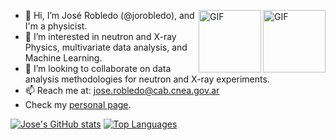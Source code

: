 
<div>
<img align="right" height=100 alt="GIF" src="https://i.gifer.com/Ckd.gif" />
 
<img align="right" height=100 alt="GIF" src="https://media2.giphy.com/media/PiQejEf31116URju4V/giphy.gif?cid=790b761122a7e560924ce1622f3fb1f06e04233bb53af04a&rid=giphy.gif&ct=g" />

 
- 👋 Hi, I’m José Robledo (@jorobledo), and I'm a physicist.
- 👀 I’m interested in neutron and X-ray Physics, multivariate data analysis, and Machine Learning.
- 💞️ I’m looking to collaborate on data analysis methodologies for neutron and X-ray experiments.
- 📫 Reach me at: jose.robledo@cab.cnea.gov.ar
- Check my [personal page](https://jorobledo.github.io/).
</div>

[![Jose's GitHub stats](https://github-readme-stats.vercel.app/api?username=jorobledo&show_icons=true&theme=react)](https://jorobledo.github.io)
[![Top Languages](https://github-readme-stats.vercel.app/api/top-langs/?username=jorobledo&langs_count=3&theme=react)](https://jorobledo.github.io)
 <!---
jorobledo/jorobledo is a ✨ special ✨ repository because its `README.md` (this file) appears on your GitHub profile.
You can click the Preview link to take a look at your changes.
--->

